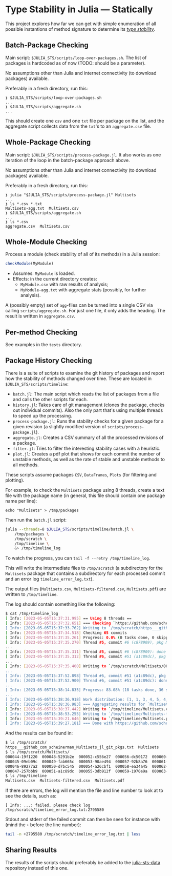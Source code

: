 # Type Stability in Julia — Statically

This project explores how far we can get with simple enumeration of all possible
instantions of method signature to determine its _[type stability][st-def]_.

[st-def]: https://docs.julialang.org/en/v1/manual/faq/#man-type-stability

## Batch-Package Checking

Main script: `$JULIA_STS/scripts/loop-over-packages.sh`. The list of packages is
hardcoded as of now (TODO: should be a parameter).

No assumptions other than Julia and internet connectivity (to download
packages) available.

Preferably in a fresh directory, run this:

``` shellsession
❯ $JULIA_STS/scripts/loop-over-packages.sh
...
❯ $JULIA_STS/scripts/aggregate.sh
...
```

This should create one `csv` and one `txt` file per package on the list, and the
aggregate script collects data from the `txt`'s to an `aggregate.csv` file.

## Whole-Package Checking

Main script: `$JULIA_STS/scripts/process-package.jl`. It also works as one
iteration of the loop in the batch-package approach above.

No assumptions other than Julia and internet connectivity (to download
packages) available.

Preferably in a fresh directory, run this:

``` shellsession
❯ julia "$JULIA_STS/scripts/process-package.jl" Multisets
...
❯ ls *.csv *.txt
Multisets-agg.txt  Multisets.csv
❯ $JULIA_STS/scripts/aggregate.sh
...
❯ ls *.csv
aggregate.csv  Multisets.csv
```

## Whole-Module Checking

Process a module (check stability of all of its methods) in a Julia session:

``` julia
checkModule(MyModule)
```

- Assumes: `MyModule` is loaded.
- Effects: in the current directory creates:
  - `MyModule.csv` with raw results of analysis;
  - `MyModule-agg.txt` with aggregate stats (possibly, for further analysis).

A (possibly empty) set of `agg`-files can be turned into a single CSV via calling
`scripts/aggregate.sh`. For just one file, it only adds the heading. The result
is written in `aggregate.csv`.

## Per-method Checking

See examples in the `tests` directory.

## Package History Checking

There is a suite of scripts to examine the git history of packages 
and report how the stability of methods changed over time. 
These are located in `$JULIA_STS/scripts/timeline`:

- `batch.jl`: The main script which reads the list of packages from a file and calls the other scripts for each.
- `history.jl`: Takes care of git management (clones the package, checks out individual commits). Also the only part that's using multiple threads to speed up the processing.
- `process-package.jl`: Runs the stability checks for a given package for a given revision (a slightly modified version of `scripts/process-package.jl`).
- `aggregate.jl`: Creates a CSV summary of all the processed revisions of a package.
- `filter.jl`: Tries to filter the interesting stability cases with a heuristic.
- `plot.jl`: Creates a pdf plot that shows for each commit the number of unstable methods, as well as the rate of stable and unstable methods to all methods.

These scripts assume packages `CSV`, `DataFrames`, `Plots` (for filtering and plotting).

For example, to check the `Multisets` package using 8 threads, create a text file with the package name (in general, this file should contain one package name per line):

```
echo "Multisets" > /tmp/packages
```

Then run the `batch.jl` script:

```bash
julia --threads=8 $JULIA_STS/scripts/timeline/batch.jl \
    /tmp/packages \
    /tmp/scratch \
    /tmp/timeline \
    &> /tmp/timeline_log
```

To watch the progress, you can `tail -f --retry /tmp/timeline_log`.

This will write the intermediate files to `/tmp/scratch` (a subdirectory for the `Multisets` 
package that contains a subdirectory for each processed commit and an error log 
`timeline_error_log.txt`).

The output files (`Multisets.csv`, `Multisets-filtered.csv`, `Multisets.pdf`) are written to 
`/tmp/timeline`.

The log should contain something like the following:

```bash
$ cat /tmp/timeline_log
[ Info: [2023-05-05T15:37:31.995] == Using 8 threads ==
[ Info: [2023-05-05T15:37:32.651] === Checking `https://github.com/scheinerman/Multisets.jl.git' ===
[ Info: [2023-05-05T15:37:33.762] Writing to `/tmp/scratch/https___github_com_scheinerman_Multisets_jl_git_pkgs.txt'
[ Info: [2023-05-05T15:37:34.518] Checking 65 commits
[ Info: [2023-05-05T15:37:35.261] Progress: 0.0% (0 tasks done, 0 skipped, elapsed 0.72 s, est. remaining Inf d)
[ Info: [2023-05-05T15:37:35.270] Thread #5, commit #6 (c878909), pkg Multisets: skipping (can't parse Project.toml)
...
[ Info: [2023-05-05T15:37:35.311] Thread #5, commit #6 (c878909): done in 0.27 s
[ Info: [2023-05-05T15:37:35.312] Thread #6, commit #51 (a1c89dc), pkg Multisets: processing Multisets@0.3.3
...
[ Info: [2023-05-05T15:37:35.400] Writing to `/tmp/scratch/Multisets/000051-a1c89dc/timeline_info.csv'
...
[ Info: [2023-05-05T15:37:52.898] Thread #6, commit #51 (a1c89dc), pkg Multisets: done with Multisets@0.3.3 after 17.59 s
[ Info: [2023-05-05T15:37:52.900] Thread #6, commit #51 (a1c89dc): done in 17.86 s
...
[ Info: [2023-05-05T15:38:14.835] Progress: 83.08% (18 tasks done, 36 skipped, elapsed 40.31 s, est. remaining 8.21 s)
...
[ Info: [2023-05-05T15:38:36.918] Work distribution: [1, 1, 3, 4, 5, 4, 2, 2]
[ Info: [2023-05-05T15:38:36.983] === Aggregating results for `Multisets' ===
[ Info: [2023-05-05T15:38:37.442] Writing to `/tmp/timeline/Multisets.csv'
[ Info: [2023-05-05T15:38:53.255] Writing to `/tmp/timeline/Multisets-filtered.csv'
[ Info: [2023-05-05T15:39:21.646] Writing to `/tmp/timeline/Multisets.pdf'
[ Info: [2023-05-05T15:39:27.181] === Done with https://github.com/scheinerman/Multisets.jl.git in 1.91 m
```

And the results can be found in:

```bash
$ ls /tmp/scratch/
https___github_com_scheinerman_Multisets_jl_git_pkgs.txt  Multisets
$ ls /tmp/scratch/Multisets/
000044-19f1220  000048-5291b2e  000052-c556e27  000056-dc50172  000060-b9e0cb9  000064-692a160
000045-09eb09c  000049-fab665c  000053-90ae494  000057-92b8a76  000061-0dd0d96  000065-fe08c9c
000046-89277a2  000050-d7bc545  000054-a26cbf1  000058-ea34a45  000062-30c9321
000047-257bbb9  000051-a1c89dc  000055-3db912f  000059-1970e9a  000063-e66d7df
$ ls /tmp/timeline
Multisets.csv  Multisets-filtered.csv  Multisets.pdf
```

If there are errors, the log will mention the file and line number to look at to see the details, such as:

```
[ Info: ...: failed, please check log /tmp/scratch/timeline_error_log.txt:2795580
```

Stdout and stderr of the failed commit can then be seen for instance with (mind the `+` before the line number):

```bash
tail -n +2795580 /tmp/scratch/timeline_error_log.txt | less
```

## Sharing Results

The results of the scripts should preferably be added to the [julia-sts-data](https://github.com/ulysses4ever/julia-sts-data) repository instead of this one.
